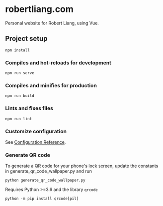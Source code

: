 # robertliang.com

Personal website for Robert Liang, using Vue.

## Project setup
```
npm install
```

### Compiles and hot-reloads for development
```
npm run serve
```

### Compiles and minifies for production
```
npm run build
```

### Lints and fixes files
```
npm run lint
```

### Customize configuration
See [Configuration Reference](https://cli.vuejs.org/config/).

### Generate QR code
To generate a QR code for your phone's lock screen, update the constants in generate_qr_code_wallpaper.py and run
```
python generate_qr_code_wallpaper.py
```

Requires Python >=3.6 and the library `qrcode`
```
python -m pip install qrcode[pil]
```
